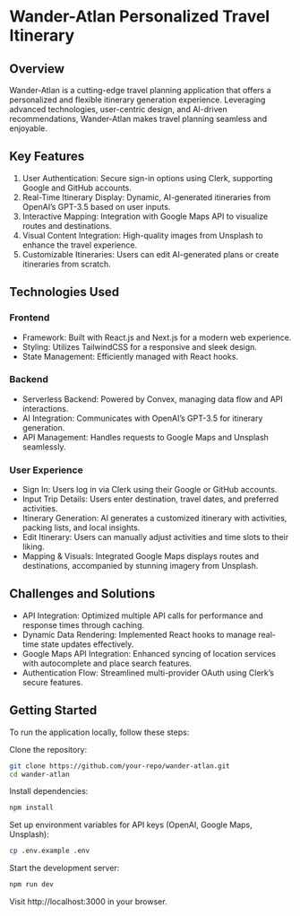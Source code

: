 # Wander-Atlan Personalized Travel Itinerary
## Overview
Wander-Atlan is a cutting-edge travel planning application that offers a personalized and flexible itinerary generation experience. Leveraging advanced technologies, user-centric design, and AI-driven recommendations, Wander-Atlan makes travel planning seamless and enjoyable.

## Key Features
1. User Authentication: Secure sign-in options using Clerk, supporting Google and GitHub accounts.
2. Real-Time Itinerary Display: Dynamic, AI-generated itineraries from OpenAI’s GPT-3.5 based on user inputs.
3. Interactive Mapping: Integration with Google Maps API to visualize routes and destinations.
4. Visual Content Integration: High-quality images from Unsplash to enhance the travel experience.
5. Customizable Itineraries: Users can edit AI-generated plans or create itineraries from scratch.
## Technologies Used
### Frontend
- Framework: Built with React.js and Next.js for a modern web experience.
- Styling: Utilizes TailwindCSS for a responsive and sleek design.
- State Management: Efficiently managed with React hooks.
### Backend
- Serverless Backend: Powered by Convex, managing data flow and API interactions.
- AI Integration: Communicates with OpenAI’s GPT-3.5 for itinerary generation.
- API Management: Handles requests to Google Maps and Unsplash seamlessly.
### User Experience
- Sign In: Users log in via Clerk using their Google or GitHub accounts.
- Input Trip Details: Users enter destination, travel dates, and preferred activities.
- Itinerary Generation: AI generates a customized itinerary with activities, packing lists, and local insights.
- Edit Itinerary: Users can manually adjust activities and time slots to their liking.
- Mapping & Visuals: Integrated Google Maps displays routes and destinations, accompanied by stunning imagery from Unsplash.
## Challenges and Solutions
- API Integration: Optimized multiple API calls for performance and response times through caching.
- Dynamic Data Rendering: Implemented React hooks to manage real-time state updates effectively.
- Google Maps API Integration: Enhanced syncing of location services with autocomplete and place search features.
- Authentication Flow: Streamlined multi-provider OAuth using Clerk’s secure features.
## Getting Started
To run the application locally, follow these steps:

Clone the repository:

```bash 
git clone https://github.com/your-repo/wander-atlan.git
cd wander-atlan
```
Install dependencies:

```bash
npm install
```

Set up environment variables for API keys (OpenAI, Google Maps, Unsplash):

```bash
cp .env.example .env
```
Start the development server:

```bash
npm run dev
```
Visit http://localhost:3000 in your browser.